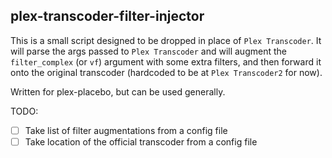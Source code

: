 ## plex-transcoder-filter-injector

This is a small script designed to be dropped in place of `Plex Transcoder`. It will parse the args passed to `Plex Transcoder` and will augment the `filter_complex` (or `vf`) argument with some extra filters, and then forward it onto the original transcoder (hardcoded to be at `Plex Transcoder2` for now).

Written for plex-placebo, but can be used generally.

TODO:
- [ ] Take list of filter augmentations from a config file
- [ ] Take location of the official transcoder from a config file
